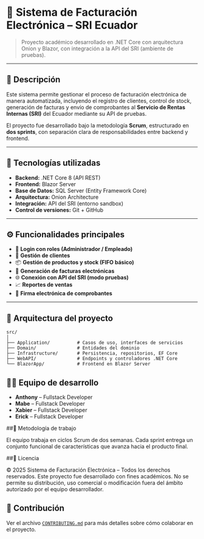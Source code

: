 # 🧮 Sistema de Facturación Electrónica – SRI Ecuador

> Proyecto académico desarrollado en .NET Core con arquitectura Onion y Blazor, con integración a la API del SRI (ambiente de pruebas).

---

## 🚀 Descripción

Este sistema permite gestionar el proceso de facturación electrónica de manera automatizada, incluyendo el registro de clientes, control de stock, generación de facturas y envío de comprobantes al **Servicio de Rentas Internas (SRI)** del Ecuador mediante su API de pruebas.

El proyecto fue desarrollado bajo la metodología **Scrum**, estructurado en **dos sprints**, con separación clara de responsabilidades entre backend y frontend.

---

## 🧩 Tecnologías utilizadas

- **Backend:** .NET Core 8 (API REST)  
- **Frontend:** Blazor Server  
- **Base de Datos:** SQL Server (Entity Framework Core)  
- **Arquitectura:** Onion Architecture  
- **Integración:** API del SRI (entorno sandbox)  
- **Control de versiones:** Git + GitHub

---

## ⚙️ Funcionalidades principales

- 🔐 **Login con roles (Administrador / Empleado)**
- 👥 **Gestión de clientes**
- 📦 **Gestión de productos y stock (FIFO básico)**
- 🧾 **Generación de facturas electrónicas**
- 🌐 **Conexión con API del SRI (modo pruebas)**
- 📈 **Reportes de ventas**
- 🪪 **Firma electrónica de comprobantes**

---

## 🧠 Arquitectura del proyecto

```text
src/
│
├── Application/          # Casos de uso, interfaces de servicios
├── Domain/               # Entidades del dominio
├── Infrastructure/       # Persistencia, repositorios, EF Core
├── WebAPI/               # Endpoints y controladores .NET Core
└── BlazorApp/            # Frontend en Blazor Server
```
## 👨‍💻 Equipo de desarrollo
- **Anthony** – Fullstack Developer
- **Mabe** – Fullstack Developer
- **Xabier** – Fullstack Developer
- **Erick** – Fullstack Developer

##🧪 Metodología de trabajo

El equipo trabaja en ciclos Scrum de dos semanas.
Cada sprint entrega un conjunto funcional de características que avanza hacia el producto final.

##🧾 Licencia

© 2025 Sistema de Facturación Electrónica – Todos los derechos reservados.
Este proyecto fue desarrollado con fines académicos.
No se permite su distribución, uso comercial o modificación fuera del ámbito autorizado por el equipo desarrollador.

## 🤝 Contribución
Ver el archivo [`CONTRIBUTING.md`](CONTRIBUTING.md) para más detalles sobre cómo colaborar en el proyecto.













